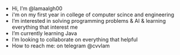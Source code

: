 - Hi, I’m @lamaalgh00
- i'm on my first year in college of computer scince and engineering
- I’m interested in solving programming problems & AI & learning everything that interest me
- I’m currently learning Java 
- I’m looking to collaborate on everything that helpful
- How to reach me: on telegram @cvvlam

<!---
lamaalgh00/lamaalgh00 is a ✨ special ✨ repository because its `README.md` (this file) appears on your GitHub profile.
You can click the Preview link to take a look at your changes.
--->
